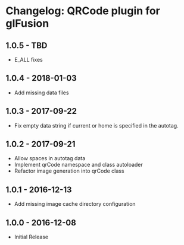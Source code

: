 # Changelog: QRCode plugin for glFusion

## 1.0.5 - TBD
* E_ALL fixes

## 1.0.4 - 2018-01-03
* Add missing data files

## 1.0.3 - 2017-09-22
* Fix empty data string if current or home is specified in the autotag.

## 1.0.2 - 2017-09-21
* Allow spaces in autotag data
* Implement qrCode namespace and class autoloader
* Refactor image generation into qrCode class

## 1.0.1 - 2016-12-13
* Add missing image cache directory configuration

## 1.0.0 - 2016-12-08
* Initial Release
